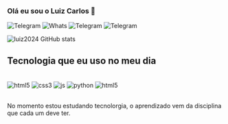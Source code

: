 ### Olá eu sou o Luiz Carlos 🤙

![Telegram](https://img.shields.io/badge/Telegram-2CA5E0?style=for-the-badge&logo=telegram&logoColor=white)
![Whats](https://img.shields.io/badge/Messenger-00B2FF?style=for-the-badge&logo=messenger&logoColor=white)
![Telegram](https://img.shields.io/badge/Gmail-D14836?style=for-the-badge&logo=gmail&logoColor=white)
![Telegram](https://img.shields.io/badge/Instagram-E4405F?style=for-the-badge&logo=instagram&logoColor=white)

![luiz2024 GitHub stats](https://github-readme-stats.vercel.app/api?username=devluiz&show_icons=true&theme=dracula)


## Tecnologia que eu uso no meu dia 

<div style="display: inline_block"><br/>
<img align="center" alt="html5" src="https://img.shields.io/badge/HTML5-E34F26?style=for-the-badge&logo=html5&logoColor=white" />
<img align="center" alt="css3" src="https://img.shields.io/badge/CSS3-1572B6?style=for-the-badge&logo=css3&logoColor=white" />
<img align="center" alt="js" src="https://img.shields.io/badge/JavaScript-323330?style=for-the-badge&logo=javascript&logoColor=F7DF1E" />
<img align="center" alt="python" src="https://img.shields.io/badge/Python-14354C?style=for-the-badge&logo=python&logoColor=white" />
<img align="center" alt="html5" src="https://img.shields.io/badge/Node.js-43853D?style=for-the-badge&logo=node.js&logoColor=white" />
</div><br/>



No momento estou estudando tecnolorgia, o aprendizado vem da disciplina que cada um deve ter.<br>

